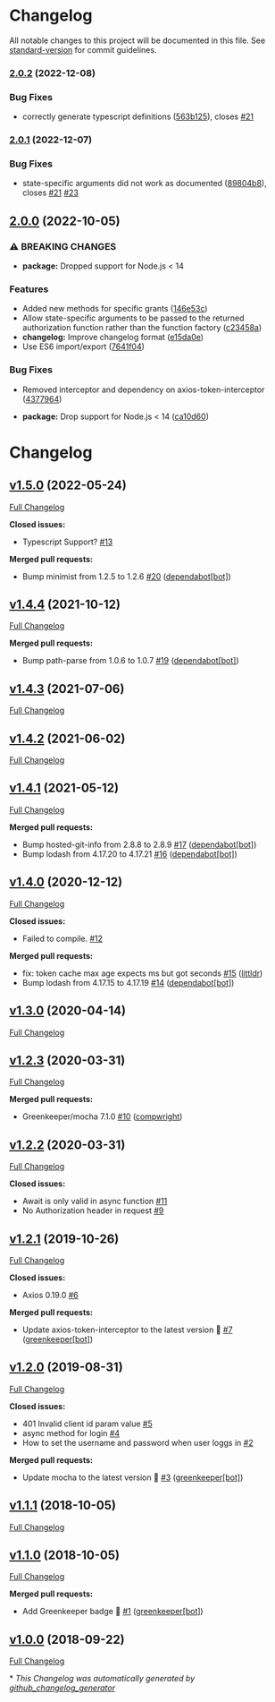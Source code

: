 # Changelog

All notable changes to this project will be documented in this file. See [standard-version](https://github.com/conventional-changelog/standard-version) for commit guidelines.

### [2.0.2](https://github.com/compwright/axios-oauth-client/compare/v2.0.1...v2.0.2) (2022-12-08)


### Bug Fixes

* correctly generate typescript definitions ([563b125](https://github.com/compwright/axios-oauth-client/commit/563b12544dcdb4c933fe6bf1e8d93ad9fa6418e5)), closes [#21](https://github.com/compwright/axios-oauth-client/issues/21)

### [2.0.1](https://github.com/compwright/axios-oauth-client/compare/v2.0.0...v2.0.1) (2022-12-07)


### Bug Fixes

* state-specific arguments did not work as documented ([89804b8](https://github.com/compwright/axios-oauth-client/commit/89804b8109217294bce91d9ffd00db16e03401f7)), closes [#21](https://github.com/compwright/axios-oauth-client/issues/21) [#23](https://github.com/compwright/axios-oauth-client/issues/23)

## [2.0.0](https://github.com/compwright/axios-oauth-client/compare/v1.5.0...v2.0.0) (2022-10-05)


### ⚠ BREAKING CHANGES

* **package:** Dropped support for Node.js < 14

### Features

* Added new methods for specific grants ([146e53c](https://github.com/compwright/axios-oauth-client/commit/146e53c76993be10a56b3fc6b4086793074d6b18))
* Allow state-specific arguments to be passed to the returned authorization function rather than the function factory ([c23458a](https://github.com/compwright/axios-oauth-client/commit/c23458a93a3cb75156660dc7dfa5433ae31035f0))
* **changelog:** Improve changelog format ([e15da0e](https://github.com/compwright/axios-oauth-client/commit/e15da0ef88524809278893b964b3796a39718719))
* Use ES6 import/export ([7641f04](https://github.com/compwright/axios-oauth-client/commit/7641f04c1089b1d7c75b757327f1defade81a0c1))


### Bug Fixes

* Removed interceptor and dependency on axios-token-interceptor ([4377964](https://github.com/compwright/axios-oauth-client/commit/4377964d285c37d80348b80120b2dab8881360b1))


* **package:** Drop support for Node.js < 14 ([ca10d60](https://github.com/compwright/axios-oauth-client/commit/ca10d60eafdc42c8d2c3e8462b7acba2c273e5e2))

# Changelog

## [v1.5.0](https://github.com/compwright/axios-oauth-client/tree/v1.5.0) (2022-05-24)

[Full Changelog](https://github.com/compwright/axios-oauth-client/compare/v1.4.4...v1.5.0)

**Closed issues:**

- Typescript Support? [\#13](https://github.com/compwright/axios-oauth-client/issues/13)

**Merged pull requests:**

- Bump minimist from 1.2.5 to 1.2.6 [\#20](https://github.com/compwright/axios-oauth-client/pull/20) ([dependabot[bot]](https://github.com/apps/dependabot))

## [v1.4.4](https://github.com/compwright/axios-oauth-client/tree/v1.4.4) (2021-10-12)

[Full Changelog](https://github.com/compwright/axios-oauth-client/compare/v1.4.3...v1.4.4)

**Merged pull requests:**

- Bump path-parse from 1.0.6 to 1.0.7 [\#19](https://github.com/compwright/axios-oauth-client/pull/19) ([dependabot[bot]](https://github.com/apps/dependabot))

## [v1.4.3](https://github.com/compwright/axios-oauth-client/tree/v1.4.3) (2021-07-06)

[Full Changelog](https://github.com/compwright/axios-oauth-client/compare/v1.4.2...v1.4.3)

## [v1.4.2](https://github.com/compwright/axios-oauth-client/tree/v1.4.2) (2021-06-02)

[Full Changelog](https://github.com/compwright/axios-oauth-client/compare/v1.4.1...v1.4.2)

## [v1.4.1](https://github.com/compwright/axios-oauth-client/tree/v1.4.1) (2021-05-12)

[Full Changelog](https://github.com/compwright/axios-oauth-client/compare/v1.4.0...v1.4.1)

**Merged pull requests:**

- Bump hosted-git-info from 2.8.8 to 2.8.9 [\#17](https://github.com/compwright/axios-oauth-client/pull/17) ([dependabot[bot]](https://github.com/apps/dependabot))
- Bump lodash from 4.17.20 to 4.17.21 [\#16](https://github.com/compwright/axios-oauth-client/pull/16) ([dependabot[bot]](https://github.com/apps/dependabot))

## [v1.4.0](https://github.com/compwright/axios-oauth-client/tree/v1.4.0) (2020-12-12)

[Full Changelog](https://github.com/compwright/axios-oauth-client/compare/v1.3.0...v1.4.0)

**Closed issues:**

- Failed to compile. [\#12](https://github.com/compwright/axios-oauth-client/issues/12)

**Merged pull requests:**

- fix: token cache max age expects ms but got seconds [\#15](https://github.com/compwright/axios-oauth-client/pull/15) ([littldr](https://github.com/littldr))
- Bump lodash from 4.17.15 to 4.17.19 [\#14](https://github.com/compwright/axios-oauth-client/pull/14) ([dependabot[bot]](https://github.com/apps/dependabot))

## [v1.3.0](https://github.com/compwright/axios-oauth-client/tree/v1.3.0) (2020-04-14)

[Full Changelog](https://github.com/compwright/axios-oauth-client/compare/v1.2.3...v1.3.0)

## [v1.2.3](https://github.com/compwright/axios-oauth-client/tree/v1.2.3) (2020-03-31)

[Full Changelog](https://github.com/compwright/axios-oauth-client/compare/v1.2.2...v1.2.3)

**Merged pull requests:**

- Greenkeeper/mocha 7.1.0 [\#10](https://github.com/compwright/axios-oauth-client/pull/10) ([compwright](https://github.com/compwright))

## [v1.2.2](https://github.com/compwright/axios-oauth-client/tree/v1.2.2) (2020-03-31)

[Full Changelog](https://github.com/compwright/axios-oauth-client/compare/v1.2.1...v1.2.2)

**Closed issues:**

- Await is only valid in async function [\#11](https://github.com/compwright/axios-oauth-client/issues/11)
- No Authorization header in request [\#9](https://github.com/compwright/axios-oauth-client/issues/9)

## [v1.2.1](https://github.com/compwright/axios-oauth-client/tree/v1.2.1) (2019-10-26)

[Full Changelog](https://github.com/compwright/axios-oauth-client/compare/v1.2.0...v1.2.1)

**Closed issues:**

- Axios 0.19.0 [\#6](https://github.com/compwright/axios-oauth-client/issues/6)

**Merged pull requests:**

- Update axios-token-interceptor to the latest version 🚀 [\#7](https://github.com/compwright/axios-oauth-client/pull/7) ([greenkeeper[bot]](https://github.com/apps/greenkeeper))

## [v1.2.0](https://github.com/compwright/axios-oauth-client/tree/v1.2.0) (2019-08-31)

[Full Changelog](https://github.com/compwright/axios-oauth-client/compare/v1.1.1...v1.2.0)

**Closed issues:**

- 401 Invalid client id param value [\#5](https://github.com/compwright/axios-oauth-client/issues/5)
- async method for login [\#4](https://github.com/compwright/axios-oauth-client/issues/4)
- How to set the username and password when user loggs in [\#2](https://github.com/compwright/axios-oauth-client/issues/2)

**Merged pull requests:**

- Update mocha to the latest version 🚀 [\#3](https://github.com/compwright/axios-oauth-client/pull/3) ([greenkeeper[bot]](https://github.com/apps/greenkeeper))

## [v1.1.1](https://github.com/compwright/axios-oauth-client/tree/v1.1.1) (2018-10-05)

[Full Changelog](https://github.com/compwright/axios-oauth-client/compare/v1.1.0...v1.1.1)

## [v1.1.0](https://github.com/compwright/axios-oauth-client/tree/v1.1.0) (2018-10-05)

[Full Changelog](https://github.com/compwright/axios-oauth-client/compare/v1.0.0...v1.1.0)

**Merged pull requests:**

- Add Greenkeeper badge 🌴 [\#1](https://github.com/compwright/axios-oauth-client/pull/1) ([greenkeeper[bot]](https://github.com/apps/greenkeeper))

## [v1.0.0](https://github.com/compwright/axios-oauth-client/tree/v1.0.0) (2018-09-22)

[Full Changelog](https://github.com/compwright/axios-oauth-client/compare/c411f7d0cd6ae5862d1f9b7565f2007711ea8957...v1.0.0)



\* *This Changelog was automatically generated by [github_changelog_generator](https://github.com/github-changelog-generator/github-changelog-generator)*
